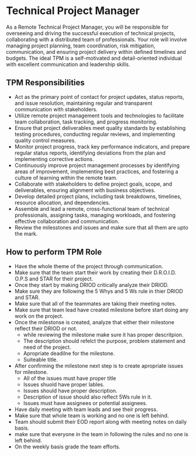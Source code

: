 # Technical Project Manager
As a Remote Technical Project Manager, you will be responsible for overseeing and driving the successful execution of technical projects, collaborating with a distributed team of professionals. Your role will involve managing project planning, team coordination, risk mitigation, communication, and ensuring project delivery within defined timelines and budgets. The ideal TPM is a self-motivated and detail-oriented individual with excellent communication and leadership skills.
## TPM Responsibilities
- Act as the primary point of contact for project updates, status reports, and issue resolution, maintaining regular and transparent communication with stakeholders.
- Utilize remote project management tools and technologies to facilitate team collaboration, task tracking, and progress monitoring.
- Ensure that project deliverables meet quality standards by establishing testing procedures, conducting regular reviews, and implementing quality control measures.
- Monitor project progress, track key performance indicators, and prepare regular status reports, identifying deviations from the plan and implementing corrective actions.
- Continuously improve project management processes by identifying areas of improvement, implementing best practices, and fostering a culture of learning within the remote team.
- Collaborate with stakeholders to define project goals, scope, and deliverables, ensuring alignment with business objectives.
- Develop detailed project plans, including task breakdowns, timelines, resource allocation, and dependencies.
- Assemble and lead a remote, cross-functional team of technical professionals, assigning tasks, managing workloads, and fostering effective collaboration and communication.
- Review the milesstones and issues and make sure that all them are upto the mark.
## How to perform TPM Role
- Have the whole theme of the project through communication.
- Make sure that the team start their work by creating their D.R.O.I.D. O.P.S and STAR for their project.
- Once they start by making DRIOD critically analyze their DRIOD. 
- Make sure they are following the 5 Whys and 5 Ws rule in thier DRIOD and STAR.
- Make sure that all of the teammates are taking their meeting notes.
- Make sure that team lead have created milestone before start doing any work on the project.
- Once the milestonse is created, analyze that either their milestone reflect their DRIOD or not.
  - while reviewing the milestone make sure it has proper descritpion.
  - The description should refelct the purpose, problem statement and need of the project.
  - Apropriate deadilne for the milestone.
  - Suiteable title.
 - After confirming the milestone next step is to create apropriate issues for milestone.
    - All of the issues must have proper title
   - Issues shuold have proper lables.
   - Issues should have proper description.
   - Description of issue should also reflect 5Ws rule in it.
    - Issues must have assignees or potential assignees.
 - Have daily meeting with team leads and see their progress.
 - Make sure that whole team is working and no one is left behind.
 - Team should submit their EOD report along with meeting notes on daily basis.
 - make sure that everyone in the team in following the rules and no one is left behind.
 - On the weekly basis grade the team efforts.





